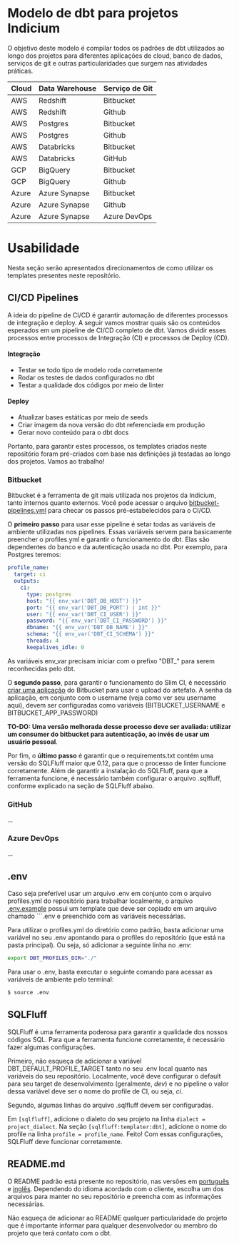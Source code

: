 # Modelo de dbt para projetos Indicium

O objetivo deste modelo é compilar todos os padrões de dbt utilizados ao longo dos projetos para diferentes aplicações de cloud, banco de dados, serviços de git e outras particularidades que surgem nas atividades práticas.

| Cloud | Data Warehouse | Serviço de Git |
| ----- | -------------- | -------------- |
| AWS   | Redshift       | Bitbucket      |
| AWS   | Redshift       | Github         |
| AWS   | Postgres       | Bitbucket      |
| AWS   | Postgres       | Github         |
| AWS   | Databricks     | Bitbucket      |
| AWS   | Databricks     | GitHub         |
| GCP   | BigQuery       | Bitbucket      |
| GCP   | BigQuery       | Github         |
| Azure | Azure Synapse  | Bitbucket      |
| Azure | Azure Synapse  | Github         |
| Azure | Azure Synapse  | Azure DevOps   |

# Usabilidade

Nesta seção serão apresentados direcionamentos de como utilizar os templates presentes neste repositório.

## CI/CD Pipelines

A ideia do pipeline de CI/CD é garantir automação de diferentes processos de integração e deploy. A seguir vamos mostrar quais são os conteúdos esperados em um pipeline de CI/CD completo de dbt. Vamos dividir esses processos entre processos de Integração (CI) e processos de Deploy (CD).

#### Integração

* Testar se todo tipo de modelo roda corretamente
* Rodar os testes de dados configurados no dbt
* Testar a qualidade dos códigos por meio de linter

#### Deploy

* Atualizar bases estáticas por meio de seeds
* Criar imagem da nova versão do dbt referenciada em produção
* Gerar novo conteúdo para o dbt docs

Portanto, para garantir estes processos, os templates criados neste repositório foram pré-criados com base nas definições já testadas ao longo dos projetos. Vamos ao trabalho!

### Bitbucket

Bitbucket é a ferramenta de git mais utilizada nos projetos da Indicium, tanto internos quanto externos. Você pode acessar o arquivo [bitbucket-pipelines.yml](bitbucket-pipelines.yml) para checar os passos pré-estabelecidos para o CI/CD. 

O **primeiro passo** para usar esse pipeline é setar todas as variáveis de ambiente utilizadas nos pipelines. Essas variáveis servem para basicamente preencher o profiles.yml e garantir o funcionamento do dbt. Elas são dependentes do banco e da autenticação usada no dbt. Por exemplo, para Postgres teremos:

```yml
profile_name:
  target: ci
  outputs:
    ci:
      type: postgres
      host: "{{ env_var('DBT_DB_HOST') }}"
      port: "{{ env_var('DBT_DB_PORT') | int }}"
      user: "{{ env_var('DBT_CI_USER') }}"
      password: "{{ env_var('DBT_CI_PASSWORD') }}"
      dbname: "{{ env_var('DBT_DB_NAME') }}"
      schema: "{{ env_var('DBT_CI_SCHEMA') }}"
      threads: 4
      keepalives_idle: 0
```

As variáveis env_var precisam iniciar com o prefixo "DBT_" para serem reconhecidas pelo dbt.

O **segundo passo**, para garantir o funcionamento do Slim CI, é necessário [criar uma aplicação](https://support.atlassian.com/bitbucket-cloud/docs/create-an-app-password/) do Bitbucket para usar o upload do artefato. A senha da aplicação, em conjunto com o username (veja como ver seu username aqui), devem ser configuradas como variáveis (BITBUCKET_USERNAME e BITBUCKET_APP_PASSWORD)

**TO-DO: Uma versão melhorada desse processo deve ser avaliada: utilizar um consumer do bitbucket para autenticação, ao invés de usar um usuário pessoal**.

Por fim, o **último passo** é garantir que o requirements.txt contém uma versão do SQLFluff maior que 0.12, para que o processo de linter funcione corretamente. Além de garantir a instalação do SQLFluff, para que a ferramenta funcione, é necessário também configurar o arquivo .sqlfluff, conforme explicado na seção de SQLFluff abaixo.

### GitHub

...

### Azure DevOps

...

## .env

Caso seja preferível usar um arquivo .env em conjunto com o arquivo profiles.yml do repositório para trabalhar localmente, o arquivo [.env.example](.env.example) possui um template que deve ser copiado em um arquivo chamado ```.env e preenchido com as variáveis necessárias.

Para utilizar o profiles.yml do diretório como padrão, basta adicionar uma variável no seu .env apontando para o profiles do repositório (que está na pasta principal). Ou seja, só adicionar a seguinte linha no .env:

```bash
export DBT_PROFILES_DIR="./"
```

Para usar o .env, basta executar o seguinte comando para acessar as variáveis de ambiente pelo terminal:

```bash
$ source .env
```

## SQLFluff

SQLFluff é uma ferramenta poderosa para garantir a qualidade dos nossos códigos SQL. Para que a ferramenta funcione corretamente, é necessário fazer algumas configurações.

Primeiro, não esqueça de adicionar a variável DBT_DEFAULT_PROFILE_TARGET tanto no seu .env local quanto nas variáveis do seu repositório. Localmente, você deve configurar o default para seu target de desenvolvimento (geralmente, *dev*) e no pipeline o valor dessa variável deve ser o nome do profile de CI, ou seja, *ci*. 

Segundo, algumas linhas do arquivo .sqlfluff devem ser configuradas.

Em ```[sqlfluff]```, adicione o dialeto do seu projeto na linha ```dialect = project_dialect```. Na seção ```[sqlfluff:templater:dbt]```, adicione o nome do profile na linha ```profile = profile_name```. Feito! Com essas configurações, SQLFluff deve funcionar corretamente.

## README.md

O README padrão está presente no repositório, nas versões em [português](README.md) e [inglês](README_en.md). Dependendo do idioma acordado com o cliente, escolha um dos arquivos para manter no seu repositório e preencha com as informações necessárias.

Não esqueça de adicionar ao README qualquer particularidade do projeto que é importante informar para qualquer desenvolvedor ou membro do projeto que terá contato com o dbt.